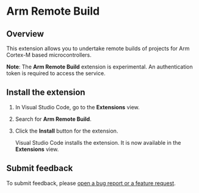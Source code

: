 # Arm Remote Build

## Overview

This extension allows you to undertake remote builds of projects for Arm Cortex-M based microcontrollers.

**Note**: The **Arm Remote Build** extension is experimental. An authentication token is required to access the service.

## Install the extension

1. In Visual Studio Code, go to the **Extensions** view.

1. Search for **Arm Remote Build**.

1. Click the **Install** button for the extension.

    Visual Studio Code installs the extension. It is now available in the **Extensions** view.

## Submit feedback

To submit feedback, please [open a bug report or a feature request](https://github.com/Arm-software/vscode-remote-build/issues/new/choose).
